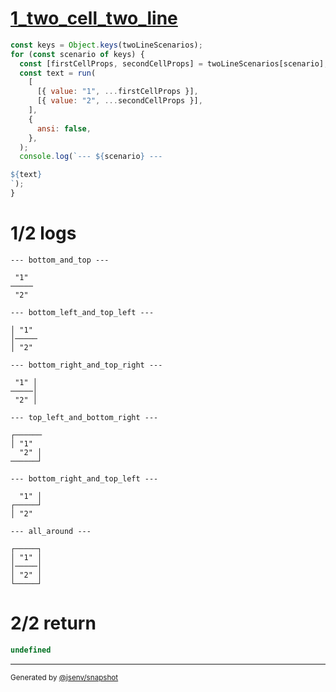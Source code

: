 # [1_two_cell_two_line](../../table_2_cells.test.mjs#L149)

```js
const keys = Object.keys(twoLineScenarios);
for (const scenario of keys) {
  const [firstCellProps, secondCellProps] = twoLineScenarios[scenario];
  const text = run(
    [
      [{ value: "1", ...firstCellProps }],
      [{ value: "2", ...secondCellProps }],
    ],
    {
      ansi: false,
    },
  );
  console.log(`--- ${scenario} ---

${text}
`);
}
```

# 1/2 logs

```console
--- bottom_and_top ---

 "1" 
─────
 "2" 

--- bottom_left_and_top_left ---

│ "1" 
│─────
│ "2" 

--- bottom_right_and_top_right ---

 "1" │
─────│
 "2" │

--- top_left_and_bottom_right ---

┌──────
│ "1"  
  "2" │
──────┘

--- bottom_right_and_top_left ---

  "1" │
┌─────┘
│ "2"  

--- all_around ---

┌─────┐
│ "1" │
│─────│
│ "2" │
└─────┘

```

# 2/2 return

```js
undefined
```

---

<sub>
  Generated by <a href="https://github.com/jsenv/core/tree/main/packages/independent/snapshot">@jsenv/snapshot</a>
</sub>
